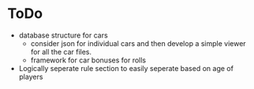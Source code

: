 # ToDo

* database structure for cars
    * consider json for individual cars and then develop a simple viewer for all the car files.
    * framework for car bonuses for rolls
* Logically seperate rule section to easily seperate based on age of players
